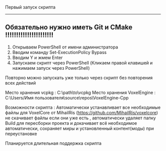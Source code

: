 Первый запуск скрипта

--------------------------------------------------------------------
Обязательно нужно иметь Git и CMake           !!!!!!!!!!!!!!!!!!!!!!
--------------------------------------------------------------------

1) Открываем PowerShell от имени администратора
2) Вводим команду Set-ExecutionPolicy Bypass
3) Вводим Y и жмем Enter
4) Запускаем скрипт через PowerShell
(Кликаем правой клавишей и нажимаем запуск через PowerShell)

Повторно можно запускать уже только через скрипт без повторения всех действий

Место хранения vcpkg : C:\path\to\vcpkg
Место хранения VoxelEngine : C:\Users/Имя пользователя\source\repos\VoxelEngine-Cpp

Возможности скрипта : Автоматически устанавливает все необходимые файлы для VoxelCore от MihailRis (https://github.com/MihailRis/voxelcore)
не скачивает файлы если они уже есть , автоматически удаляет папку Build для пересборки проекта и докачивает всё необходимое автоматически,
сохраняет миры и установленный контент(моды) при переустановке

Планируется длительная поддержка скрипта

